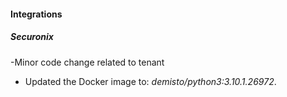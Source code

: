 
#### Integrations
##### Securonix
-Minor code change related to tenant
- Updated the Docker image to: *demisto/python3:3.10.1.26972*.
